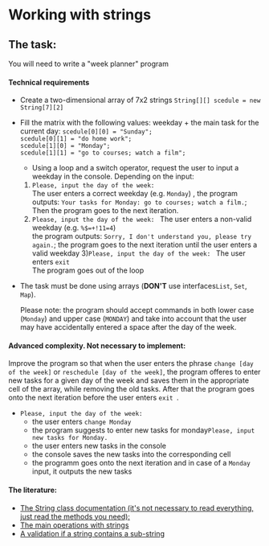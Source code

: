 # Working with strings
## The task:

You will need to write a "week planner" program

#### Technical requirements
- Create a two-dimensional array of 7x2 strings 
`String[][] scedule = new String[7][2]`
- Fill the matrix with the following values: weekday + the main task for the current day:
  `scedule[0][0] = "Sunday";`  
  `scedule[0][1] = "do home work";`  
  `scedule[1][0] = "Monday";`  
  `scedule[1][1] = "go to courses; watch a film";`  
  - Using a loop and a switch operator, request the user to input a weekday in the console. Depending on the input:
  1)  `Please, input the day of the week: `  
    The user enters a correct weekday (e.g. `Monday`) ,
    the program outputs: `Your tasks for Monday: go to courses; watch a film.`; 
    Then the program goes to the next iteration.
    2)  `Please, input the day of the week: ` 
    The user enters a non-valid weekday (e.g. `%$=+!11=4`)    
    the program outputs: `Sorry, I don't understand you, please try again.`; the program goes to the next iteration until the user enters a valid weekday
    3)`Please, input the day of the week: ` 
    The user enters `exit`  
    The program goes out of the loop
- The task must be done using arrays (**DON'T** use interfaces`List`, `Set`, `Map`).
    
    Please note: the program should accept commands in both lower case (`Monday`) and upper case (`MONDAY`) and take into account that the user may have accidentally entered a space after the day of the week.
#### Advanced complexity. Not necessary to implement:
Improve the program so that when the user enters the phrase `change [day of the week]` or `reschedule [day of the week]`, the program offeres to enter new tasks for a given day of the week and saves them in the appropriate cell of the array, while removing the old tasks. After that the program goes onto the next iteration before the user enters `exit `.  

-  `Please, input the day of the week: ` 
   - the user enters `change Monday`  
   - the program suggests to enter new tasks for monday`Please, input new tasks for Monday.`  
   - the user enters new tasks in the console  
   - the console saves the new tasks into the corresponding cell
   - the programm goes onto the next iteration and in case of a `Monday` input, it outputs the new tasks

#### The literature:
- [The String class documentation (it's not necessary to read everything, just read the methods you need): ](https://docs.oracle.com/javase/7/docs/api/java/lang/String.html?is-external=true)
- [The main operations with strings](https://metanit.com/java/tutorial/7.2.php)
- [A validation if a string contains a sub-string](https://www.tutorialspoint.com/java/lang/string_contains.htm)
